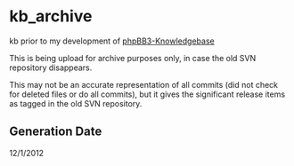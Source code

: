kb_archive
==========

kb prior to my development of [phpBB3-Knowledgebase](https://github.com/pertneer/phpBB3-Knowledgebase)

This is being upload for archive purposes only, in case the old SVN repository disappears. 

This may not be an accurate representation of all commits (did not check for deleted files or do all commits), but it gives the significant release items as tagged in the old SVN repository.

Generation Date
-------------
12/1/2012